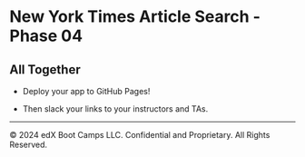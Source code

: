 # New York Times Article Search - Phase 04

## All Together

* Deploy your app to GitHub Pages!

* Then slack your links to your instructors and TAs.

---

© 2024 edX Boot Camps LLC. Confidential and Proprietary. All Rights Reserved.
